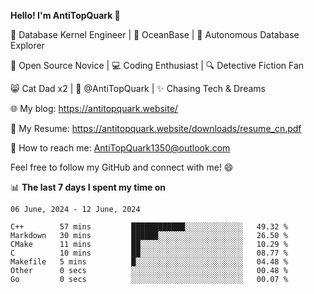 
**Hello! I'm AntiTopQuark 👋**

🔧 Database Kernel Engineer | 🌊 OceanBase | 🤖 Autonomous Database Explorer

🌱 Open Source Novice | 💻 Coding Enthusiast | 🔍 Detective Fiction Fan

😸 Cat Dad x2 | 🎉 @AntiTopQuark | ✨ Chasing Tech & Dreams

🌐 My blog: https://antitopquark.website/

📄 My Resume: https://antitopquark.website/downloads/resume_cn.pdf

📧 How to reach me: AntiTopQuark1350@outlook.com

Feel free to follow my GitHub and connect with me! 😄

📊 **The last 7 days I spent my time on** 

<!--START_SECTION:waka-->
```text
06 June, 2024 - 12 June, 2024

C++        57 mins         ████████████░░░░░░░░░░░░░   49.32 % 
Markdown   30 mins         ██████░░░░░░░░░░░░░░░░░░░   26.50 % 
CMake      11 mins         ██░░░░░░░░░░░░░░░░░░░░░░░   10.29 % 
C          10 mins         ██░░░░░░░░░░░░░░░░░░░░░░░   08.77 % 
Makefile   5 mins          █░░░░░░░░░░░░░░░░░░░░░░░░   04.48 % 
Other      0 secs          ░░░░░░░░░░░░░░░░░░░░░░░░░   00.48 % 
Go         0 secs          ░░░░░░░░░░░░░░░░░░░░░░░░░   00.07 %
```
<!--END_SECTION:waka-->


